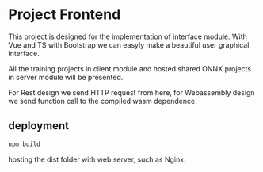 # Project Frontend
This project is designed for the implementation of interface module. With Vue and TS with Bootstrap we can easyly make a beautiful user graphical interface.

All the training projects in client module and hosted shared ONNX projects in server module will be presented.

For Rest design we send HTTP request from here, for Webassembly design we send function call to the compiled wasm dependence.

## deployment
```sh 
npm build
```
hosting the dist folder with web server, such as Nginx.
